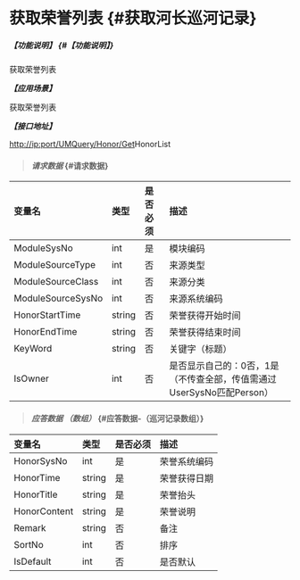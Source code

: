 # 获取荣誉列表 {#获取河长巡河记录}

##### _【功能说明】_ {#【功能说明】}

获取荣誉列表

_**【应用场景】**_

获取荣誉列表

_**【接口地址】**_

[http://ip:port/UMQuery/Honor/Get](http://ip:port/HMQuery/PatrolRiver/GetPatrolRivers)HonorList

> #### _请求数据_ {#请求数据}

| 变量名 | 类型 | 是否必须 | 描述 |
| :--- | :--- | :--- | :--- |
| ModuleSysNo | int | 是 | 模块编码 |
| ModuleSourceType | int | 否 | 来源类型 |
| ModuleSourceClass | int | 否 | 来源分类 |
| ModuleSourceSysNo | int | 否 | 来源系统编码 |
| HonorStartTime | string | 否 | 荣誉获得开始时间 |
| HonorEndTime | string | 否 | 荣誉获得结束时间 |
| KeyWord | string | 否 | 关键字（标题） |
| IsOwner | int | 否 | 是否显示自己的：0否，1是（不传查全部，传值需通过UserSysNo匹配Person） |

> #### _应答数据 （数组）_ {#应答数据-（巡河记录数组）}

| 变量名 | 类型 | 是否必须 | 描述 |
| :--- | :--- | :--- | :--- |
| HonorSysNo | int | 是 | 荣誉系统编码 |
| HonorTime | string | 是 | 荣誉获得日期 |
| HonorTitle | string | 是 | 荣誉抬头 |
| HonorContent | string | 是 | 荣誉说明 |
| Remark | string | 否 | 备注 |
| SortNo | int | 否 | 排序 |
| IsDefault | int | 否 | 是否默认 |



